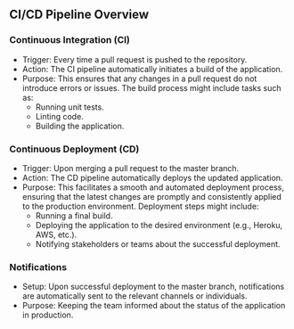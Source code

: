 ## CI/CD Pipeline Overview

### Continuous Integration (CI)

- Trigger: Every time a pull request is pushed to the repository.
- Action: The CI pipeline automatically initiates a build of the application.
- Purpose: This ensures that any changes in a pull request do not introduce errors or issues. The build process might include tasks such as:
  - Running unit tests.
  - Linting code.
  - Building the application.

### Continuous Deployment (CD)

- Trigger: Upon merging a pull request to the master branch.
- Action: The CD pipeline automatically deploys the updated application.
- Purpose: This facilitates a smooth and automated deployment process, ensuring that the latest changes are promptly and consistently applied to the production environment. Deployment steps might include:
  - Running a final build.
  - Deploying the application to the desired environment (e.g., Heroku, AWS, etc.).
  - Notifying stakeholders or teams about the successful deployment.

### Notifications

- Setup: Upon successful deployment to the master branch, notifications are automatically sent to the relevant channels or individuals.
- Purpose: Keeping the team informed about the status of the application in production.
